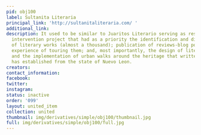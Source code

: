 ```yaml
---
pid: obj100
label: Sultanita Literaria
principal_link: 'http://sultanitaliteraria.com/ '
additional_link: 
description: It used to be similar to Juaritos Literario serving as research and citizen
  intervention project that had as a priority the identification and digitization
  of literary works (almost a thousand); publication of reviews-blog posts and the
  experience of touring them; and, most importantly, the design of literary routes
  and the implementation of urban walks around the heritage that written discourse
  has established from the state of Nuevo Leon.
creators: 
contact_information: 
facebook: 
twitter: 
instagram: 
status: inactive
order: '099'
layout: united_item
collection: united
thumbnail: img/derivatives/simple/obj100/thumbnail.jpg
full: img/derivatives/simple/obj100/full.jpg
---
```

